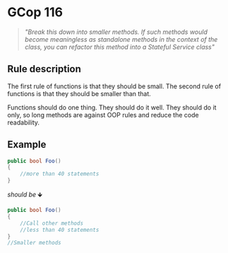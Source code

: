 ﻿# GCop 116

> *"Break this down into smaller methods. If such methods would become meaningless as standalone methods in the context of the class, you can refactor this method into a Stateful Service class"*

## Rule description

The first rule of functions is that they should be small. The second rule of functions is that they should be smaller than that.

Functions should do one thing. They should do it well. They should do it only, so long methods are against OOP rules and reduce the code readability.

## Example

```csharp
public bool Foo()
{
    //more than 40 statements
}
```

*should be* 🡻

```csharp
public bool Foo()
{
    //Call other methods
    //less than 40 statements
}
//Smaller methods
```